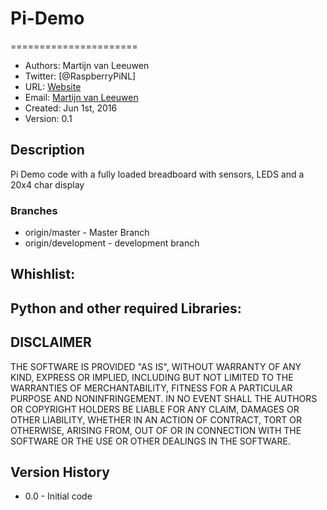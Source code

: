 # Pi-Demo
======================
- Authors: Martijn van Leeuwen
- Twitter: [@RaspberryPiNL]
- URL: [Website](http://www.voc-electronics.com)
- Email: [Martijn van Leeuwen](mailto:info@voc-electronics.com)
- Created: Jun 1st, 2016
- Version: 0.1

## Description
Pi Demo code with a fully loaded breadboard with sensors, LEDS and a 20x4 char display

### Branches
* origin/master - Master Branch
* origin/development - development branch

## Whishlist:

## Python and other required Libraries:

## DISCLAIMER

THE SOFTWARE IS PROVIDED "AS IS", WITHOUT WARRANTY OF ANY KIND, EXPRESS OR
IMPLIED, INCLUDING BUT NOT LIMITED TO THE WARRANTIES OF MERCHANTABILITY,
FITNESS FOR A PARTICULAR PURPOSE AND NONINFRINGEMENT. IN NO EVENT SHALL THE
AUTHORS OR COPYRIGHT HOLDERS BE LIABLE FOR ANY CLAIM, DAMAGES OR OTHER
LIABILITY, WHETHER IN AN ACTION OF CONTRACT, TORT OR OTHERWISE, ARISING FROM,
OUT OF OR IN CONNECTION WITH THE SOFTWARE OR THE USE OR OTHER DEALINGS IN
THE SOFTWARE.

## Version History
* 0.0 - Initial code

